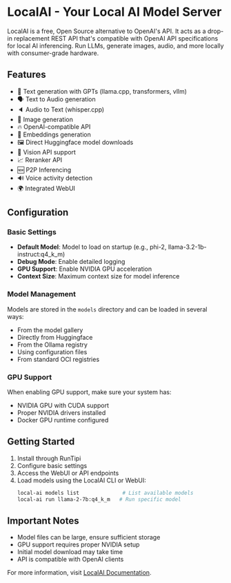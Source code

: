 # LocalAI - Your Local AI Model Server

LocalAI is a free, Open Source alternative to OpenAI's API. It acts as a drop-in replacement REST API that's compatible with OpenAI API specifications for local AI inferencing. Run LLMs, generate images, audio, and more locally with consumer-grade hardware.

## Features

- 📖 Text generation with GPTs (llama.cpp, transformers, vllm)
- 🗣 Text to Audio generation
- 🔈 Audio to Text (whisper.cpp)
- 🎨 Image generation
- 🔥 OpenAI-compatible API
- 🧠 Embeddings generation
- 🖼️ Direct Huggingface model downloads
- 🥽 Vision API support
- 📈 Reranker API
- 🆕 P2P Inferencing
- 🔊 Voice activity detection
- 🌍 Integrated WebUI

## Configuration

### Basic Settings
- **Default Model**: Model to load on startup (e.g., phi-2, llama-3.2-1b-instruct:q4_k_m)
- **Debug Mode**: Enable detailed logging
- **GPU Support**: Enable NVIDIA GPU acceleration
- **Context Size**: Maximum context size for model inference

### Model Management
Models are stored in the `models` directory and can be loaded in several ways:
- From the model gallery
- Directly from Huggingface
- From the Ollama registry
- Using configuration files
- From standard OCI registries

### GPU Support
When enabling GPU support, make sure your system has:
- NVIDIA GPU with CUDA support
- Proper NVIDIA drivers installed
- Docker GPU runtime configured

## Getting Started

1. Install through RunTipi
2. Configure basic settings
3. Access the WebUI or API endpoints
4. Load models using the LocalAI CLI or WebUI:
   ```bash
   local-ai models list              # List available models
   local-ai run llama-2-7b:q4_k_m   # Run specific model
   ```

## Important Notes

- Model files can be large, ensure sufficient storage
- GPU support requires proper NVIDIA setup
- Initial model download may take time
- API is compatible with OpenAI clients

For more information, visit [LocalAI Documentation](https://localai.io/).
